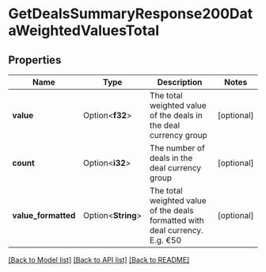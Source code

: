 # GetDealsSummaryResponse200DataWeightedValuesTotal

## Properties

Name | Type | Description | Notes
------------ | ------------- | ------------- | -------------
**value** | Option<**f32**> | The total weighted value of the deals in the deal currency group | [optional]
**count** | Option<**i32**> | The number of deals in the deal currency group | [optional]
**value_formatted** | Option<**String**> | The total weighted value of the deals formatted with deal currency. E.g. €50 | [optional]

[[Back to Model list]](../README.md#documentation-for-models) [[Back to API list]](../README.md#documentation-for-api-endpoints) [[Back to README]](../README.md)


